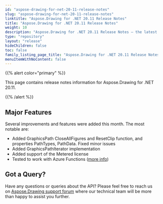```yaml
---
id: "aspose-drawing-for-net-20-11-release-notes"
slug: "aspose-drawing-for-net-20-11-release-notes"
linktitle: "Aspose.Drawing for .NET 20.11 Release Notes"
title: "Aspose.Drawing for .NET 20.11 Release Notes"
weight: 10
description: "Aspose.Drawing for .NET 20.11 Release Notes – the latest updates and fixes."
type: "repository"
layout: "release"
hideChildren: false
toc: false
family_listing_page_title: "Aspose.Drawing for .NET 20.11 Release Notes"
menuItemWithNoContent: false
---
```


{{% alert color="primary" %}} 

This page contains release notes information for Aspose.Drawing for .NET 20.11.

{{% /alert %}} 
## **Major Features**
Several improvements and features were added this month. The most notable are:

- Added GraphicsPath CloseAllFigures and ResetClip function, and properties PathTypes, PathData. Fixed minor issues
- Added GraphicsPathIterator implementation
- Added support of the Metered license
- Tested to work with Azure Functions ([more info](https://docs.aspose.com/drawing/net/using-aspose-drawing-in-azure-function/))
## **Got a Query?**
Have any questions or queries about the API? Please feel free to reach us on [Aspose.Drawing support forum](https://forum.aspose.com/c/drawing) where our technical team will be more than happy to assist you further.
